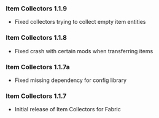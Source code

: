 ### Item Collectors 1.1.9
- Fixed collectors trying to collect empty item entities

### Item Collectors 1.1.8
- Fixed crash with certain mods when transferring items

### Item Collectors 1.1.7a
- Fixed missing dependency for config library

### Item Collectors 1.1.7
- Initial release of Item Collectors for Fabric
